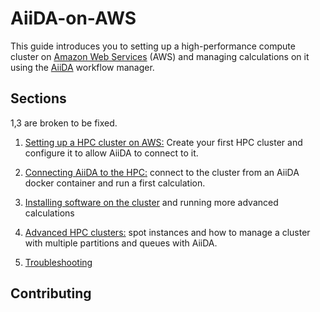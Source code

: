 # AiiDA-on-AWS
This guide introduces you to setting up a high-performance compute cluster on [Amazon Web Services](https://aws.amazon.com/ec2) (AWS) and managing calculations on it using the [AiiDA](https://www.aiida.net/) workflow manager.

## Sections
1,3 are broken to be fixed.
1. [Setting up a HPC cluster on AWS:](Section1/aws-cluster-setup.md")
Create your first HPC cluster and configure it to allow AiiDA to connect to it.
2. [Connecting AiiDA to the HPC:](Section2/connecting-aiida.md) connect to the cluster from an AiiDA docker container and run a first calculation. 
3. [Installing software on the cluster](Section3/installing-software.md) and running more advanced calculations
4. [Advanced HPC clusters:](Section4/advanced-clusters.md) spot instances and how to manage a cluster with multiple partitions and queues with AiiDA.

5. [Troubleshooting](Troubleshooting/Troubleshooting.md)

## Contributing


